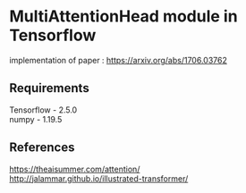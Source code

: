 # MultiAttentionHead module in Tensorflow
implementation of paper : https://arxiv.org/abs/1706.03762

## Requirements
Tensorflow - 2.5.0  
numpy - 1.19.5

## References
https://theaisummer.com/attention/  
http://jalammar.github.io/illustrated-transformer/
